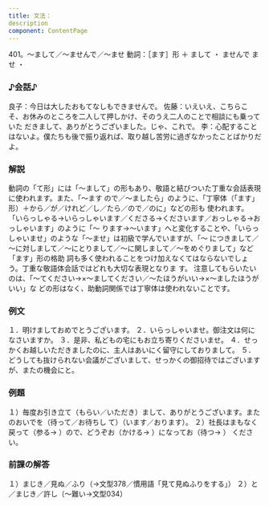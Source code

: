 ```yaml
---
title: 文法：
description
component: ContentPage
---
```



401。～まして／～ませんで／～ませ
動詞：［ます］形 ＋ まして ・
ませんで
ませ ・
### ♪会話♪
良子：今日は大したおもてなしもできませんで。 佐藤：いえいえ、こちらこそ、お休みのところを二人して押しかけ、そのうえ二人のことで相談にも乗っていた だきまして、ありがとうございました。じゃ、これで。
李：心配することはないよ。僕たちも後で振り返れば、取り越し苦労に過ぎなかったことばかりだよ。
### 解説
動詞の「て形」には「～まして」の形もあり、敬語と結びついた丁重な会話表現に使われます。また、「～ます ので／～ましたら」のように、「丁寧体（「ます」形）＋から／が／けれど／し／たら／ので／のに」などの形も 使われます。
「いらっしゃる→いらっしゃいます／くださる→くださいます／おっしゃる→おっしゃいます」のように「～ ります→～います」へと変化することや、「いらっしゃいませ」のような「～ませ」は初級で学んでいますが、「～ につきまして／～に対しまして／～にとりまして／～に関しまして／～をめぐりまして」など「ます」形の格助 詞も多く使われることをつけ加えなくてはならないでしょう。丁重な敬語体会話ではどれも大切な表現となりま す。
注意してもらいたいのは、「～てください→×～ましてください／～たほうがいい→×～ましたほうがいい」な どの形はなく、助動詞関係では丁寧体は使われないことです。
### 例文
１．明けましておめでとうございます。
２．いらっしゃいませ。御注文は何になさいますか。
３．是非、私どもの宅にもお立ち寄りくださいませ。
４．せっかくお越しいただきましたのに、主人はあいにく留守にしておりまして。
５．どうしても抜けられない会議がございまして、せっかくの御招待ではございますが、またの機会にと。
### 例題
１）毎度お引き立て（もらい／いただき）まして、ありがとうございます。またのおいでを（待って／お待ちし て）（います／おります）。
２）社長はまもなく戻って（参る→ ）ので、どうぞお（かける→ ）になってお（待つ→ ）
ください。
### 前課の解答
１）まじき／見ぬ／ふり（→文型378／慣用語「見て見ぬふりをする」）
２）と／まじき／許し（～難い→文型034）
